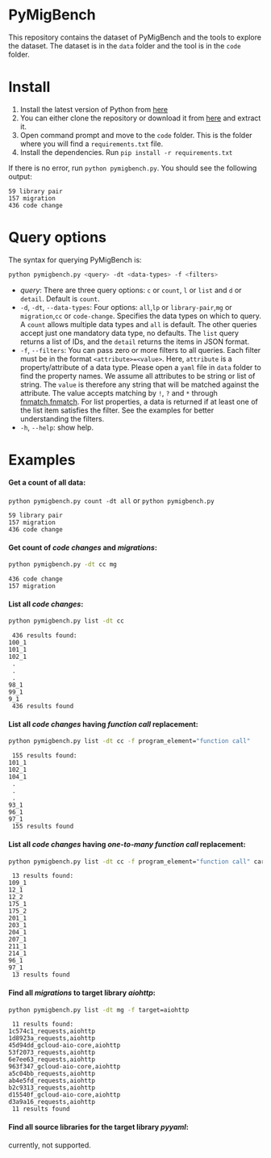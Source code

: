 # PyMigBench
This repository contains the dataset of PyMigBench and the tools to explore the dataset.
The dataset is in the `data` folder and the tool is in the `code` folder.

# Install
1. Install the latest version of Python from [here](https://www.python.org/)
2. You can either clone the repository or 
download it from [here](https://github.com/ualberta-smr/PyMigBench/archive/refs/heads/main.zip) 
and extract it.
3. Open command prompt and move to the `code` folder.
This is the folder where you will find a `requirements.txt` file.
4. Install the dependencies. Run `pip install -r requirements.txt`

If there is no error, run `python pymigbench.py`. You should see the following output:
```
59 library pair
157 migration
436 code change
```

# Query options
The syntax for querying PyMigBench is:
```bash
python pymigbench.py <query> -dt <data-types> -f <filters>
```

* _query_: There are three query options: `c` or `count`, `l` or `list` and `d` or `detail`.
  Default is `count`.
* `-d`, `-dt`, `--data-types`: Four options: `all`,`lp` or `library-pair`,`mg` or `migration`,`cc` or `code-change`. 
Specifies the data types on which to query. 
A `count` allows multiple data types and `all` is default.
The other queries accept just one mandatory data type, no defaults.
The `list` query returns a list of IDs, and the `detail` returns the items in JSON format. 
* `-f`, `--filters`: You can pass zero or more filters to all queries.
Each filter must be in the format `<attribute>=<value>`.
Here, `attribute` is a property/attribute of a data type.
Please open a `yaml` file in `data` folder to find the property names.
We assume all attributes to be string or list of string.
The `value` is therefore any string that will be matched against the attribute.
The value accepts matching by `!`, `?` and `*` through [fnmatch.fnmatch](https://docs.python.org/3/library/fnmatch.html#fnmatch.fnmatch). 
For list properties, a data is returned if at least one of the list item satisfies the filter.
See the examples for better understanding the filters.
* `-h`, `--help`: show help.

# Examples
#### Get a count of all data:  

`python pymigbench.py count -dt all` or `python pymigbench.py`
```
59 library pair
157 migration
436 code change
```
#### Get count of _code changes_ and _migrations_:
```bash
python pymigbench.py -dt cc mg
```  
```
436 code change
157 migration
```
#### List all _code changes_: 
```bash
python pymigbench.py list -dt cc
```
```
 436 results found:
100_1
101_1
102_1
 .
 .
 .
98_1
99_1
9_1
 436 results found
```
#### List all _code changes_ having _function call_ replacement:   
```bash 
python pymigbench.py list -dt cc -f program_element="function call"
```
```
 155 results found:
101_1
102_1
104_1
 .
 .
 .
93_1
96_1
97_1
 155 results found
```
#### List all _code changes_ having _one-to-many_ _function call_ replacement:
```bash 
python pymigbench.py list -dt cc -f program_element="function call" cardinality="1-n"
```
```
 13 results found:
109_1
12_1
12_2
175_1
175_2
201_1
203_1
204_1
207_1
211_1
214_1
96_1
97_1
 13 results found
```
#### Find all _migrations_ to target library _aiohttp_:
```bash
python pymigbench.py list -dt mg -f target=aiohttp
```
```
 11 results found:
1c574c1_requests,aiohttp
1d8923a_requests,aiohttp
45d94dd_gcloud-aio-core,aiohttp
53f2073_requests,aiohttp
6e7ee63_requests,aiohttp
963f347_gcloud-aio-core,aiohttp
a5c04bb_requests,aiohttp
ab4e5fd_requests,aiohttp
b2c9313_requests,aiohttp
d15540f_gcloud-aio-core,aiohttp
d3a9a16_requests,aiohttp
 11 results found
```
#### Find all source libraries for the target library _pyyaml_: 
currently, not supported.


